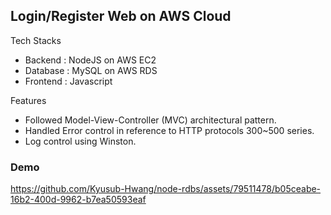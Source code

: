 ## Login/Register Web on AWS Cloud </br> 
Tech Stacks
* Backend : NodeJS on AWS EC2 </br>
* Database : MySQL on AWS RDS </br>
* Frontend : Javascript </br>

Features
- Followed Model-View-Controller (MVC) architectural pattern.
- Handled Error control in reference to HTTP protocols 300~500 series.
- Log control using Winston.

### Demo
https://github.com/Kyusub-Hwang/node-rdbs/assets/79511478/b05ceabe-16b2-400d-9962-b7ea50593eaf

